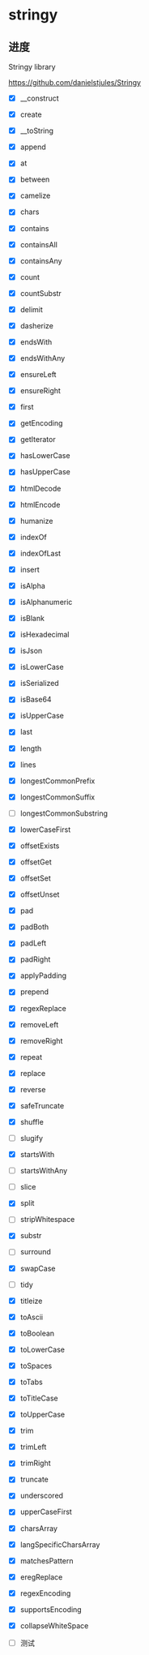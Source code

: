# stringy

## 进度

Stringy library

https://github.com/danielstjules/Stringy

- [x] __construct

- [x] create

- [x] __toString

- [x] append

- [x] at

- [x] between

- [x] camelize

- [x] chars

- [x] contains

- [x] containsAll

- [x] containsAny

- [x] count

- [x] countSubstr

- [x] delimit

- [x] dasherize

- [x] endsWith

- [x] endsWithAny

- [x] ensureLeft

- [x] ensureRight

- [x] first

- [x] getEncoding

- [x] getIterator

- [x] hasLowerCase

- [x] hasUpperCase

- [x] htmlDecode

- [x] htmlEncode

- [x] humanize

- [x] indexOf

- [x] indexOfLast

- [x] insert

- [x] isAlpha

- [x] isAlphanumeric

- [x] isBlank

- [x] isHexadecimal

- [x] isJson

- [x] isLowerCase

- [x] isSerialized

- [x] isBase64

- [x] isUpperCase

- [x] last

- [x] length

- [x] lines

- [x] longestCommonPrefix

- [x] longestCommonSuffix

- [ ] longestCommonSubstring

- [x] lowerCaseFirst

- [x] offsetExists

- [x] offsetGet

- [x] offsetSet

- [x] offsetUnset

- [x] pad

- [x] padBoth

- [x] padLeft

- [x] padRight

- [x] applyPadding

- [x] prepend

- [x] regexReplace

- [x] removeLeft

- [x] removeRight

- [x] repeat

- [x] replace

- [x] reverse

- [x] safeTruncate

- [x] shuffle

- [ ] slugify

- [x] startsWith

- [ ] startsWithAny

- [ ] slice

- [x] split

- [ ] stripWhitespace

- [x] substr

- [ ] surround

- [x] swapCase

- [ ] tidy

- [x] titleize

- [x] toAscii

- [x] toBoolean

- [x] toLowerCase

- [x] toSpaces

- [x] toTabs

- [x] toTitleCase

- [x] toUpperCase

- [x] trim

- [x] trimLeft

- [x] trimRight

- [x] truncate

- [x] underscored

- [x] upperCaseFirst

- [x] charsArray

- [x] langSpecificCharsArray

- [x] matchesPattern

- [x] eregReplace

- [x] regexEncoding

- [x] supportsEncoding

- [x] collapseWhiteSpace

- [ ] 测试